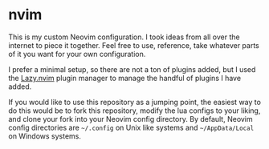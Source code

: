# nvim
This is my custom Neovim configuration. I took ideas from all over the internet to piece it together. Feel free to use, reference, take whatever parts of it you want for your own configuration.

I prefer a minimal setup, so there are not a ton of plugins added, but I used the [Lazy.nvim](https://github.com/folke/lazy.nvim) plugin manager to manage the handful of plugins I have added.

If you would like to use this repository as a jumping point, the easiest way to do this would be to fork this repository, modify the lua configs to your liking, and clone your fork into your Neovim config directory. By default, Neovim config directories are `~/.config` on Unix like systems and `~/AppData/Local` on Windows systems.
